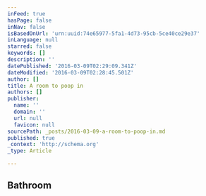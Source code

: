 ```yaml
---
inFeed: true
hasPage: false
inNav: false
isBasedOnUrl: 'urn:uuid:74e65977-5fa1-4d73-95cb-5ce40ce29e37'
inLanguage: null
starred: false
keywords: []
description: ''
datePublished: '2016-03-09T02:29:09.341Z'
dateModified: '2016-03-09T02:28:45.501Z'
author: []
title: A room to poop in
authors: []
publisher:
  name: ''
  domain: ''
  url: null
  favicon: null
sourcePath: _posts/2016-03-09-a-room-to-poop-in.md
published: true
_context: 'http://schema.org'
_type: Article

---
```

## Bathroom